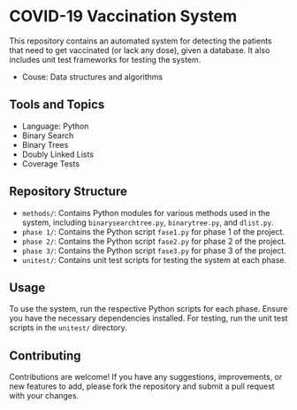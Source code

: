 # COVID-19 Vaccination System

This repository contains an automated system for detecting the patients that need to get vaccinated (or lack any dose), given a database. It also includes unit test frameworks for testing the system. 
- Couse: Data structures and algorithms

## Tools and Topics
- Language: Python
- Binary Search
- Binary Trees
- Doubly Linked Lists
- Coverage Tests
## Repository Structure

- `methods/`: Contains Python modules for various methods used in the system, including `binarysearchtree.py`, `binarytree.py`, and `dlist.py`.
- `phase 1/`: Contains the Python script `fase1.py` for phase 1 of the project.
- `phase 2/`: Contains the Python script `fase2.py` for phase 2 of the project.
- `phase 3/`: Contains the Python script `fase3.py` for phase 3 of the project.
- `unitest/`: Contains unit test scripts for testing the system at each phase.

## Usage

To use the system, run the respective Python scripts for each phase. Ensure you have the necessary dependencies installed. For testing, run the unit test scripts in the `unitest/` directory.

## Contributing

Contributions are welcome! If you have any suggestions, improvements, or new features to add, please fork the repository and submit a pull request with your changes.

